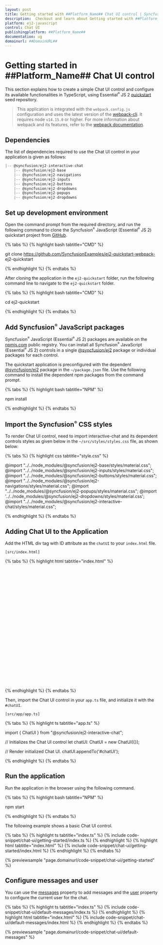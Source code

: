 ```yaml
---
layout: post
title: Getting started with ##Platform_Name## Chat UI control | Syncfusion
description:  Checkout and learn about Getting started with ##Platform_Name## Chat UI control of Syncfusion Essential JS 2 and more details.
platform: ej2-javascript
control: Chat UI
publishingplatform: ##Platform_Name##
documentation: ug
domainurl: ##DomainURL##
---
```


# Getting started in ##Platform_Name## Chat UI control

This section explains how to create a simple Chat UI control and configure its available functionalities in TypeScript, using Essential<sup style="font-size:70%">&reg;</sup> JS 2 [quickstart](https://github.com/SyncfusionExamples/ej2-quickstart-webpack-) seed repository.

> This application is integrated with the `webpack.config.js` configuration and uses the latest version of the [webpack-cli](https://webpack.js.org/api/cli/#commands). It requires node `v14.15.0` or higher. For more information about webpack and its features, refer to the [webpack documentation](https://webpack.js.org/guides/getting-started/).

## Dependencies

The list of dependencies required to use the Chat UI control in your application is given as follows:

```javascript
|-- @syncfusion/ej2-interactive-chat
    |-- @syncfusion/ej2-base
    |-- @syncfusion/ej2-navigations
    |-- @syncfusion/ej2-inputs
    |-- @syncfusion/ej2-buttons
    |-- @syncfusion/ej2-dropdowns
    |-- @syncfusion/ej2-popups
    |-- @syncfusion/ej2-dropdowns
```

## Set up development environment

Open the command prompt from the required directory, and run the following command to clone the Syncfusion<sup style="font-size:70%">&reg;</sup> JavaScript (Essential<sup style="font-size:70%">&reg;</sup> JS 2) quickstart project from [GitHub](https://github.com/SyncfusionExamples/ej2-quickstart-webpack-).

{% tabs %}
{% highlight bash tabtitle="CMD" %}

git clone https://github.com/SyncfusionExamples/ej2-quickstart-webpack- ej2-quickstart

{% endhighlight %}
{% endtabs %}

After cloning the application in the `ej2-quickstart` folder, run the following command line to navigate to the `ej2-quickstart` folder.

{% tabs %}
{% highlight bash tabtitle="CMD" %}

cd ej2-quickstart

{% endhighlight %}
{% endtabs %}

## Add Syncfusion<sup style="font-size:70%">&reg;</sup> JavaScript packages

Syncfusion<sup style="font-size:70%">&reg;</sup> JavaScript (Essential<sup style="font-size:70%">&reg;</sup> JS 2) packages are available on the [npmjs.com](https://www.npmjs.com/~syncfusionorg) public registry. You can install all Syncfusion<sup style="font-size:70%">&reg;</sup> JavaScript (Essential<sup style="font-size:70%">&reg;</sup> JS 2) controls in a single [@syncfusion/ej2](https://www.npmjs.com/package/@syncfusion/ej2) package or individual packages for each control.

The quickstart application is preconfigured with the dependent [@syncfusion/ej2](https://www.npmjs.com/package/@syncfusion/ej2) package in the `~/package.json` file. Use the following command to install the dependent npm packages from the command prompt.

{% tabs %}
{% highlight bash tabtitle="NPM" %}

npm install

{% endhighlight %}
{% endtabs %}

## Import the Syncfusion<sup style="font-size:70%">&reg;</sup> CSS styles

To render Chat UI control, need to import interactive-chat and its dependent controls styles as given below in the `~/src/styles/styles.css` file, as shown below: 

{% tabs %}
{% highlight css tabtitle="style.css" %}

@import "../../node_modules/@syncfusion/ej2-base/styles/material.css";
@import "../../node_modules/@syncfusion/ej2-inputs/styles/material.css";
@import "../../node_modules/@syncfusion/ej2-buttons/styles/material.css";
@import "../../node_modules/@syncfusion/ej2-navigations/styles/material.css";
@import "../../node_modules/@syncfusion/ej2-popups/styles/material.css";
@import '../../node_modules/@syncfusion/ej2-dropdowns/styles/material.css';
@import "../../node_modules/@syncfusion/ej2-interactive-chat/styles/material.css";

{% endhighlight %}
{% endtabs %}

## Adding Chat UI to the Application

Add the HTML div tag with ID attribute as the `chatUI` to your `index.html` file.

`[src/index.html]`

{% tabs %}
{% highlight html tabtitle="index.html" %}

<!DOCTYPE html>
<html lang="en">

<head>
    <title>Essential JS 2 Chat UI</title>
    <meta charset="utf-8" />
    <meta name="viewport" content="width=device-width, initial-scale=1.0, user-scalable=no" />
    <meta name="description" content="Essential JS 2 Chat UI" />
    <meta name="author" content="Syncfusion" />
    <link rel="shortcut icon" href="resources/favicon.ico" />
    <link href="https://maxcdn.bootstrapcdn.com/bootstrap/3.3.7/css/bootstrap.min.css" rel="stylesheet" />
</head>

<body>
    <div class="chatui-container" style="height: 380px; width: 450px;">
        <div id="chatUI"></div>
    </div>
</body>

</html>

{% endhighlight %}
{% endtabs %}

Then, import the Chat UI control in your `app.ts` file, and initialize it with the `#chatUI`.

`[src/app/app.ts]`

{% tabs %}
{% highlight ts tabtitle="app.ts" %}

import { ChatUI } from "@syncfusion/ej2-interactive-chat";

// Initializes the Chat UI control
let chatUI: ChatUI = new ChatUI({});

// Render initialized Chat UI.
chatUI.appendTo('#chatUI');

{% endhighlight %}
{% endtabs %}

## Run the application

Run the application in the browser using the following command.

{% tabs %}
{% highlight bash tabtitle="NPM" %}

npm start

{% endhighlight %}
{% endtabs %}

The following example shows a basic Chat UI control.

{% tabs %}
{% highlight ts tabtitle="index.ts" %}
{% include code-snippet/chat-ui/getting-started/index.ts %}
{% endhighlight %}
{% highlight html tabtitle="index.html" %}
{% include code-snippet/chat-ui/getting-started/index.html %}
{% endhighlight %}
{% endtabs %}
  
{% previewsample "page.domainurl/code-snippet/chat-ui/getting-started" %}

## Configure messages and user

You can use the [messages](../api/chat-ui/#messages) property to add messages and the [user](../api/chat-ui/#user) property to configure the current user for the chat.

{% tabs %}
{% highlight ts tabtitle="index.ts" %}
{% include code-snippet/chat-ui/default-messages/index.ts %}
{% endhighlight %}
{% highlight html tabtitle="index.html" %}
{% include code-snippet/chat-ui/default-messages/index.html %}
{% endhighlight %}
{% endtabs %}
  
{% previewsample "page.domainurl/code-snippet/chat-ui/default-messages" %}
